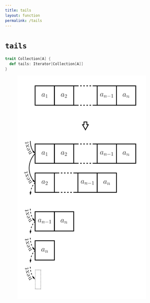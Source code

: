 ```yaml
---
title: tails
layout: function
permalink: /tails
---
```


# `tails`

~~~ scala
trait Collection[A] {
  def tails: Iterator[Collection[A]]
}
~~~

<figure class="diagram">
  <img src="images/tails.svg" alt="tails function">
  <!-- <figcaption class="diagram-desc"></figcaption> -->
</figure>
